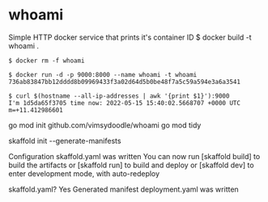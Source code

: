 whoami
======

Simple HTTP docker service that prints it's container ID
    $ docker build -t whoami .

    $ docker rm -f whoami

    $ docker run -d -p 9000:8000 --name whoami -t whoami
    736ab83847bb12dddd8b09969433f3a02d64d5b0be48f7a5c59a594e3a6a3541
    
    $ curl $(hostname --all-ip-addresses | awk '{print $1}'):9000
    I'm 1d5da65f3705 time now: 2022-05-15 15:40:02.5668707 +0000 UTC m=+11.412986601


go mod init github.com/vimsydoodle/whoami
go mod tidy

skaffold init  --generate-manifests

Configuration skaffold.yaml was written
You can now run [skaffold build] to build the artifacts
or [skaffold run] to build and deploy
or [skaffold dev] to enter development mode, with auto-redeploy

skaffold.yaml? Yes
Generated manifest deployment.yaml was written
